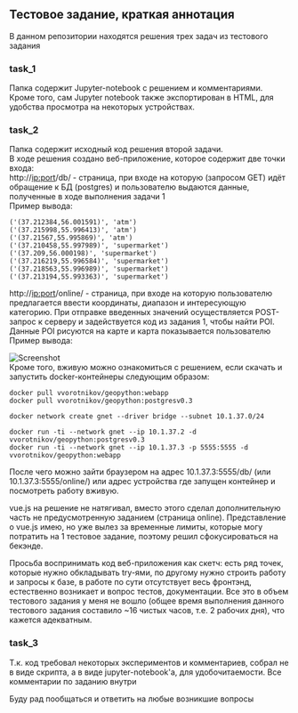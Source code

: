 ## Тестовое задание, краткая аннотация

В данном репозитории находятся решения трех задач из тестового задания

### task_1

Папка содержит Jupyter-notebook с решением и комментариями. Кроме того, сам Jupyter notebook также экспортирован в HTML, для удобства просмотра на некоторых устройствах. 

### task_2

Папка содержит исходный код решения второй задачи. <br>
В ходе решения создано веб-приложение, которое содержит две точки входа: <br>
http://<ip:port>/db/ - страница, при входе на которую (запросом GET) идёт обращение к БД (postgres) и пользователю выдаются данные, полученные в ходе выполнения задачи 1 <br> 
Пример вывода: <br> 

```
('(37.212384,56.001591)', 'atm')
('(37.215998,55.996413)', 'atm')
('(37.21567,55.995869)', 'atm')
('(37.210458,55.997989)', 'supermarket')
('(37.209,56.000198)', 'supermarket')
('(37.216219,55.996584)', 'supermarket')
('(37.218563,55.996989)', 'supermarket')
('(37.213194,55.993363)', 'supermarket')
```

http://<ip:port>/online/ - страница, при входе на которую пользователю предлагается ввести координаты, диапазон и интересующую категорию. При отправке введенных значений осуществляется POST-запрос к серверу и задействуется код из задания 1, чтобы найти POI. Данные POI рисуются на карте и карта показывается пользователю <br>
Пример вывода: <br>

![Screenshot](https://i.ibb.co/7CMx8Pn/screen.png)
<br>
Кроме того, вживую можно ознакомиться с решением, если скачать и запустить docker-контейнеры следующим образом: <br>
```
docker pull vvorotnikov/geopython:webapp
docker pull vvorotnikov/geopython:postgresv0.3

docker network create gnet --driver bridge --subnet 10.1.37.0/24

docker run -ti --network gnet --ip 10.1.37.2 -d vvorotnikov/geopython:postgresv0.3
docker run -ti --network gnet --ip 10.1.37.3 -p 5555:5555 -d vvorotnikov/geopython:webapp
```
После чего можно зайти браузером на адрес 10.1.37.3:5555/db/ (или 10.1.37.3:5555/online/) или адрес устройства где запущен контейнер и посмотреть работу вживую. <br>

vue.js на решение не натягивал, вместо этого сделал дополнительную часть не предусмотренную заданием (страница online). Представление о vue.js имею, но уже вылез за временные лимиты, которые могу потратить на 1 тестовое задание, поэтому решил сфокусироваться на бекэнде. <br>

Просьба воспринимать код веб-приложения как скетч: есть ряд точек, которые нужно обкладывать try-ями, по другому нужно строить работу и запросы к базе, в работе по сути отсутствует весь фронтэнд, естественно возникает и вопрос тестов, документации. Все это в объем тестового задания у меня не вошло (общее время выполнения данного тестового задания составило ~16 чистых часов, т.е. 2 рабочих дня), что кажется адекватным. <br>

### task_3 

Т.к. код требовал некоторых экспериментов и комментариев, собрал не в виде скрипта, а в виде jupyter-notebook'a, для удобочитаемости. Все комментарии по заданию внутри <br>

Буду рад пообщаться и ответить на любые возникшие вопросы

